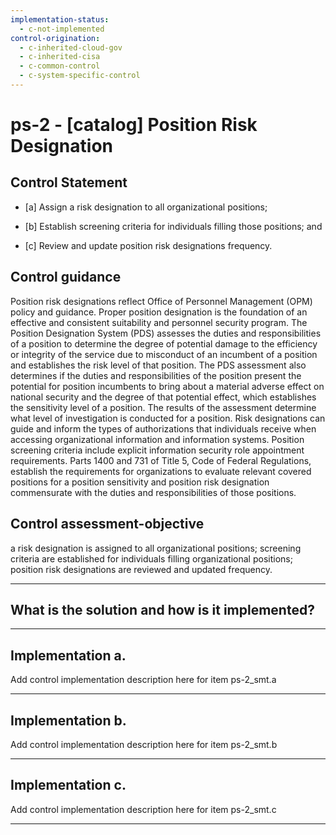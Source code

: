 ```yaml
---
implementation-status:
  - c-not-implemented
control-origination:
  - c-inherited-cloud-gov
  - c-inherited-cisa
  - c-common-control
  - c-system-specific-control
---
```


# ps-2 - \[catalog\] Position Risk Designation

## Control Statement

- \[a\] Assign a risk designation to all organizational positions;

- \[b\] Establish screening criteria for individuals filling those positions; and

- \[c\] Review and update position risk designations frequency.

## Control guidance

Position risk designations reflect Office of Personnel Management (OPM) policy and guidance. Proper position designation is the foundation of an effective and consistent suitability and personnel security program. The Position Designation System (PDS) assesses the duties and responsibilities of a position to determine the degree of potential damage to the efficiency or integrity of the service due to misconduct of an incumbent of a position and establishes the risk level of that position. The PDS assessment also determines if the duties and responsibilities of the position present the potential for position incumbents to bring about a material adverse effect on national security and the degree of that potential effect, which establishes the sensitivity level of a position. The results of the assessment determine what level of investigation is conducted for a position. Risk designations can guide and inform the types of authorizations that individuals receive when accessing organizational information and information systems. Position screening criteria include explicit information security role appointment requirements. Parts 1400 and 731 of Title 5, Code of Federal Regulations, establish the requirements for organizations to evaluate relevant covered positions for a position sensitivity and position risk designation commensurate with the duties and responsibilities of those positions.

## Control assessment-objective

a risk designation is assigned to all organizational positions;
screening criteria are established for individuals filling organizational positions;
position risk designations are reviewed and updated frequency.

______________________________________________________________________

## What is the solution and how is it implemented?

<!-- Please leave this section blank and enter implementation details in the parts below. -->

______________________________________________________________________

## Implementation a.

Add control implementation description here for item ps-2_smt.a

______________________________________________________________________

## Implementation b.

Add control implementation description here for item ps-2_smt.b

______________________________________________________________________

## Implementation c.

Add control implementation description here for item ps-2_smt.c

______________________________________________________________________
